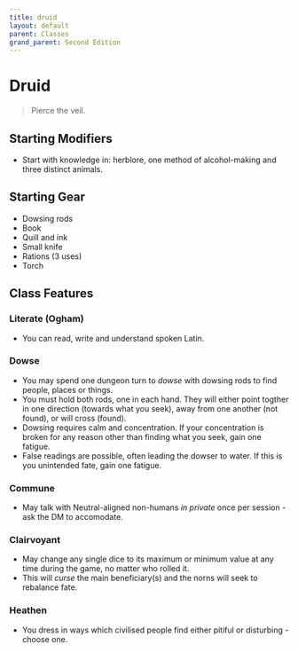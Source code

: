 ```yaml
---
title: druid
layout: default
parent: Classes
grand_parent: Second Edition
---
```


# Druid

> Pierce the veil. 

## Starting Modifiers
- Start with knowledge in: herblore, one method of alcohol-making and three distinct animals.

## Starting Gear
- Dowsing rods
- Book
- Quill and ink
- Small knife
- Rations (3 uses)
- Torch

## Class Features
### Literate (Ogham)
- You can read, write and understand spoken Latin.
### Dowse
- You may spend one dungeon turn to  _dowse_ with dowsing rods to find people, places or things.
- You must hold both rods, one in each hand. They will either point togther in one direction (towards what you seek), away from one another (not found), or will cross (found).
- Dowsing requires calm and concentration. If your concentration is broken for any reason other than finding what you seek, gain one fatigue.
- False readings are possible, often leading the dowser to water. If this is you unintended fate, gain one fatigue.
### Commune
- May talk with Neutral-aligned non-humans _in private_ once per session - ask the DM to accomodate.
### Clairvoyant
- May change any single dice to its maximum or minimum value at any time during the game, no matter who rolled it.
- This will _curse_ the main beneficiary(s) and the norns will seek to rebalance fate.
### Heathen
- You dress in ways which civilised people find either pitiful or disturbing - choose one.

